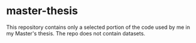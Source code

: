 # master-thesis
This repository contains only a selected portion of the code used by me in my Master's thesis. The repo does not contain datasets. 
